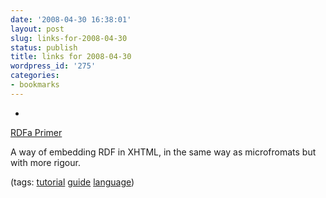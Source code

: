 ```yaml
---
date: '2008-04-30 16:38:01'
layout: post
slug: links-for-2008-04-30
status: publish
title: links for 2008-04-30
wordpress_id: '275'
categories:
- bookmarks
---
```



	
  *
		

[RDFa Primer](http://www.w3.org/TR/xhtml-rdfa-primer/)


		

A way of embedding RDF in XHTML, in the same way as microfromats but with more rigour.


		

(tags: [tutorial](http://del.icio.us/eob/tutorial) [guide](http://del.icio.us/eob/guide) [language](http://del.icio.us/eob/language))


	



